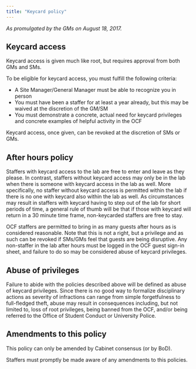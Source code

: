 ```yaml
---
title: "Keycard policy"
---
```


_As promulgated by the GMs on August 18, 2017._


## Keycard access

Keycard access is given much like root, but requires approval from both GMs and
SMs.

To be eligible for keycard access, you must fulfill the following criteria:

 - A Site Manager/General Manager must be able to recognize you in person
 - You must have been a staffer for at least a year already, but this may be
   waived at the discretion of the GM/SM
 - You must demonstrate a concrete, actual need for keycard privileges and
   concrete examples of helpful activity in the OCF

Keycard access, once given, can be revoked at the discretion of SMs or GMs.


## After hours policy

Staffers with keycard access to the lab are free to enter and leave as they
please. In contrast, staffers without keycard access may only be in the lab
when there is someone with keycard access in the lab as well. More
specifically, no staffer without keycard access is permitted within the lab if
there is no one with keycard also within the lab as well. As circumstances may
result in staffers with keycard having to step out of the lab for short periods
of time, a general rule of thumb will be that if those with keycard will return
in a 30 minute time frame, non-keycarded staffers are free to stay.

OCF staffers are permitted to bring in as many guests after hours as is
considered reasonable. Note that this is not a right, but a privilege and as
such can be revoked if SMs/GMs feel that guests are being disruptive. Any
non-staffer in the lab after hours must be logged in the OCF guest sign-in
sheet, and failure to do so may be considered abuse of keycard privileges.


## Abuse of privileges

Failure to abide with the policies described above will be defined as abuse of
keycard privileges. Since there is no good way to formalize disciplinary
actions as severity of infractions can range from simple forgetfulness to
full-fledged theft, abuse may result in consequences including, but not limited
to, loss of root privileges, being banned from the OCF, and/or being referred
to the Office of Student Conduct or University Police.


## Amendments to this policy

This policy can only be amended by Cabinet consensus (or by BoD).

Staffers must promptly be made aware of any amendments to this policies.
